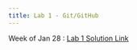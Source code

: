 ```yaml
---
title: Lab 1 - Git/GitHub
---
```


Week of Jan 28
: [Lab 1 Solution Link](https://www.youtube.com/watch?v=rbIfJvoivck)